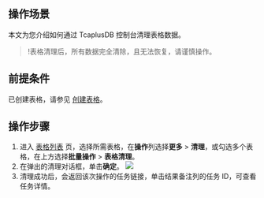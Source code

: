 ## 操作场景 
本文为您介绍如何通过 TcaplusDB 控制台清理表格数据。
>!表格清理后，所有数据完全清除，且无法恢复，请谨慎操作。

## 前提条件
已创建表格，请参见 [创建表格](https://cloud.tencent.com/document/product/596/38808)。

## 操作步骤
1. 进入 [表格列表](https://console.cloud.tencent.com/tcaplusdb/table) 页，选择所需表格，在**操作**列选择**更多** > **清理**，或勾选多个表格，在上方选择**批量操作** > **表格清理**。
2. 在弹出的清理对话框，单击**确定**。
![](https://qcloudimg.tencent-cloud.cn/raw/2a6d2fccd1296b08991572a529047379.png)
3. 清理成功后，会返回该次操作的任务链接，单击结果备注列的任务 ID，可查看任务详情。

